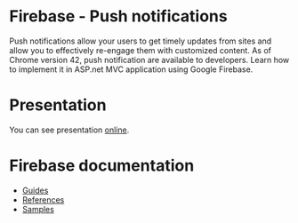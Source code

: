 # Firebase - Push notifications
Push notifications allow your users to get timely updates from sites and allow you to effectively re-engage them with customized content. As of Chrome version 42, push notification are available to developers. Learn how to implement it in ASP.net MVC application using Google Firebase.

# Presentation 
You can see presentation [online](https://fesb-my.sharepoint.com/:p:/g/personal/bpenov00_fesb_hr/EV8QyoNJ0HJIqB3zNWd0IGcBQzAs3TC-bwe7Mw_4018n9w?e=qeHWWm).

# Firebase documentation
- [Guides](https://firebase.google.com/docs/guides/)
- [References](https://firebase.google.com/docs/reference/)
- [Samples](https://firebase.google.com/docs/samples/)
